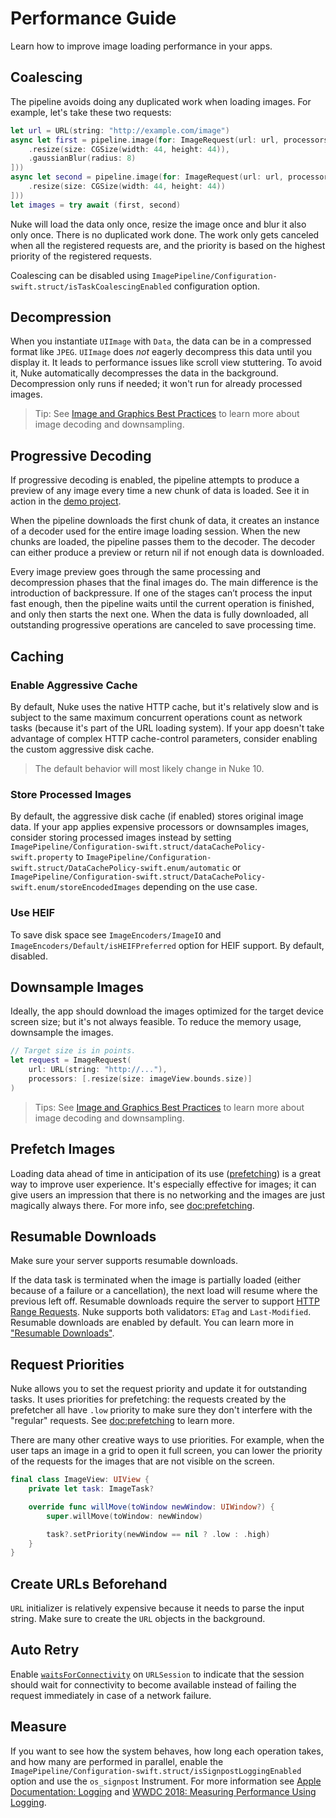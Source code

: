 # Performance Guide

Learn how to improve image loading performance in your apps.

## Coalescing

The pipeline avoids doing any duplicated work when loading images. For example, let's take these two requests:

```swift
let url = URL(string: "http://example.com/image")
async let first = pipeline.image(for: ImageRequest(url: url, processors: [
    .resize(size: CGSize(width: 44, height: 44)),
    .gaussianBlur(radius: 8)
]))
async let second = pipeline.image(for: ImageRequest(url: url, processors: [
    .resize(size: CGSize(width: 44, height: 44))
]))
let images = try await (first, second)
```

Nuke will load the data only once, resize the image once and blur it also only once. There is no duplicated work done. The work only gets canceled when all the registered requests are, and the priority is based on the highest priority of the registered requests.

Coalescing can be disabled using ``ImagePipeline/Configuration-swift.struct/isTaskCoalescingEnabled`` configuration option.

## Decompression

When you instantiate `UIImage` with `Data`, the data can be in a compressed format like `JPEG`. `UIImage` does _not_ eagerly decompress this data until you display it. It leads to performance issues like scroll view stuttering. To avoid it, Nuke automatically decompresses the data in the background. Decompression only runs if needed; it won't run for already processed images.

> Tip: See [Image and Graphics Best Practices](https://developer.apple.com/videos/play/wwdc2018/219) to learn more about image decoding and downsampling.

## Progressive Decoding

If progressive decoding is enabled, the pipeline attempts to produce a preview of any image every time a new chunk of data is loaded. See it in action in the [demo project](https://github.com/kean/NukeDemo).

When the pipeline downloads the first chunk of data, it creates an instance of a decoder used for the entire image loading session. When the new chunks are loaded, the pipeline passes them to the decoder. The decoder can either produce a preview or return nil if not enough data is downloaded.

Every image preview goes through the same processing and decompression phases that the final images do. The main difference is the introduction of backpressure. If one of the stages can’t process the input fast enough, then the pipeline waits until the current operation is finished, and only then starts the next one. When the data is fully downloaded, all outstanding progressive operations are canceled to save processing time.

## Caching

### Enable Aggressive Cache

By default, Nuke uses the native HTTP cache, but it's relatively slow and is subject to the same maximum concurrent operations count as network tasks (because it's part of the URL loading system). If your app doesn't take advantage of complex HTTP cache-control parameters, consider enabling the custom aggressive disk cache.

> The default behavior will most likely change in Nuke 10.

### Store Processed Images

By default, the aggressive disk cache (if enabled) stores original image data. If your app applies expensive processors or downsamples images, consider storing processed images instead by setting ``ImagePipeline/Configuration-swift.struct/dataCachePolicy-swift.property`` to ``ImagePipeline/Configuration-swift.struct/DataCachePolicy-swift.enum/automatic`` or ``ImagePipeline/Configuration-swift.struct/DataCachePolicy-swift.enum/storeEncodedImages`` depending on the use case.

### Use HEIF

To save disk space see ``ImageEncoders/ImageIO`` and ``ImageEncoders/Default/isHEIFPreferred`` option for HEIF support. By default, disabled.

## Downsample Images

Ideally, the app should download the images optimized for the target device screen size; but it's not always feasible. To reduce the memory usage, downsample the images.

```swift
// Target size is in points.
let request = ImageRequest(
    url: URL(string: "http://..."),
    processors: [.resize(size: imageView.bounds.size)]
)
```

> Tips: See [Image and Graphics Best Practices](https://developer.apple.com/videos/play/wwdc2018/219) to learn more about image decoding and downsampling.

## Prefetch Images

Loading data ahead of time in anticipation of its use ([prefetching](https://en.wikipedia.org/wiki/Prefetching)) is a great way to improve user experience. It's especially effective for images; it can give users an impression that there is no networking and the images are just magically always there. For more info, see <doc:prefetching>.

## Resumable Downloads

Make sure your server supports resumable downloads.

If the data task is terminated when the image is partially loaded (either because of a failure or a cancellation), the next load will resume where the previous left off. Resumable downloads require the server to support [HTTP Range Requests](https://developer.mozilla.org/en-US/docs/Web/HTTP/Range_requests). Nuke supports both validators: `ETag` and `Last-Modified`. Resumable downloads are enabled by default. You can learn more in ["Resumable Downloads"](https://kean.blog/post/resumable-downloads).


## Request Priorities

Nuke allows you to set the request priority and update it for outstanding tasks. It uses priorities for prefetching: the requests created by the prefetcher all have `.low` priority to make sure they don't interfere with the "regular" requests. See <doc:prefetching> to learn more.

There are many other creative ways to use priorities. For example, when the user taps an image in a grid to open it full screen, you can lower the priority of the requests for the images that are not visible on the screen.

```swift
final class ImageView: UIView {
    private let task: ImageTask?

    override func willMove(toWindow newWindow: UIWindow?) {
        super.willMove(toWindow: newWindow)

        task?.setPriority(newWindow == nil ? .low : .high)
    }
}
```

## Create URLs Beforehand

`URL` initializer is relatively expensive because it needs to parse the input string. Make sure to create the `URL` objects in the background.

## Auto Retry

Enable [`waitsForConnectivity`](https://developer.apple.com/documentation/foundation/urlsessionconfiguration/2908812-waitsforconnectivity) on `URLSession` to indicate that the session should wait for connectivity to become available instead of failing the request immediately in case of a network failure.

## Measure

If you want to see how the system behaves, how long each operation takes, and how many are performed in parallel, enable the ``ImagePipeline/Configuration-swift.struct/isSignpostLoggingEnabled`` option and use the `os_signpost` Instrument. For more information see [Apple Documentation: Logging](https://developer.apple.com/documentation/os/logging) and [WWDC 2018: Measuring Performance Using Logging](https://developer.apple.com/videos/play/wwdc2018/405/).
